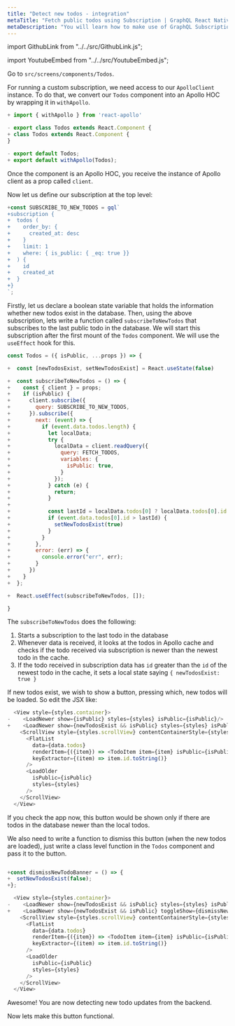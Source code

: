 ```yaml
---
title: "Detect new todos - integration"
metaTitle: "Fetch public todos using Subscription | GraphQL React Native Apollo Tutorial"
metaDescription: "You will learn how to make use of GraphQL Subscriptions to get notified whenever a new todo comes in React app. We use withApollo HOC"
---
```


import GithubLink from "../../src/GithubLink.js";

import YoutubeEmbed from "../../src/YoutubeEmbed.js";

<YoutubeEmbed link="https://www.youtube.com/embed/NPF19xKjfqI" />

Go to `src/screens/components/Todos`.

For running a custom subscription, we need access to our `ApolloClient` instance. To do that, we convert our `Todos` component into an Apollo HOC by wrapping it in `withApollo`.

<GithubLink link="https://github.com/hasura/learn-graphql/blob/master/tutorials/mobile/react-native-apollo/app-final/src/screens/components/Todo/Todos.js" text="Todos.js"/>

```js
+ import { withApollo } from 'react-apollo'

- export class Todos extends React.Component {
+ class Todos extends React.Component {
}

- export default Todos;
+ export default withApollo(Todos);
```

Once the component is an Apollo HOC, you receive the instance of Apollo client as a prop called `client`.

Now let us define our subscription at the top level:

```js
+const SUBSCRIBE_TO_NEW_TODOS = gql`
+subscription {
+  todos (
+    order_by: {
+      created_at: desc
+    }
+    limit: 1
+    where: { is_public: { _eq: true }}
+  ) {
+    id
+    created_at
+  }
+}
`;
```

Firstly, let us declare a boolean state variable that holds the information whether new todos exist in the database. Then, using the above subscription, lets write a function called `subscribeToNewTodos` that subscribes to the last public todo in the database. We will start this subscription after the first mount of the `Todos` component. We will use the `useEffect` hook for this.


```js
const Todos = ({ isPublic, ...props }) => {

+  const [newTodosExist, setNewTodosExist] = React.useState(false)

+  const subscribeToNewTodos = () => {
+    const { client } = props;
+    if (isPublic) {
+      client.subscribe({
+        query: SUBSCRIBE_TO_NEW_TODOS,
+      }).subscribe({
+        next: (event) => {
+          if (event.data.todos.length) {
+            let localData;
+            try {
+              localData = client.readQuery({
+                query: FETCH_TODOS,
+                variables: {
+                  isPublic: true,
+                }
+              });
+            } catch (e) {
+              return;
+            } 
+            
+            const lastId = localData.todos[0] ? localData.todos[0].id : 0;
+            if (event.data.todos[0].id > lastId) {
+              setNewTodosExist(true)
+            }
+          }
+        },
+        error: (err) => {
+          console.error("err", err);
+        }
+      })
+    }
+  };

+  React.useEffect(subscribeToNewTodos, []);

}
```

The `subscribeToNewTodos` does the following:

1. Starts a subscription to the last todo in the database
2. Whenever data is received, it looks at the todos in Apollo cache and checks if the todo received via subscription is newer than the newest todo in the cache.
3. If the todo received in subscription data has `id` greater than the `id` of the newest todo in the cache, it sets a local state saying `{ newTodosExist: true }`

If new todos exist, we wish to show a button, pressing which, new todos will be loaded. So edit the JSX like:

```js
  <View style={styles.container}>
-    <LoadNewer show={isPublic} styles={styles} isPublic={isPublic}/>
+    <LoadNewer show={newTodosExist && isPublic} styles={styles} isPublic={isPublic}/>
    <ScrollView style={styles.scrollView} contentContainerStyle={styles.scrollViewContainer}>
      <FlatList
        data={data.todos}
        renderItem={({item}) => <TodoItem item={item} isPublic={isPublic}/>}
        keyExtractor={(item) => item.id.toString()}
      />
      <LoadOlder
        isPublic={isPublic}
        styles={styles}
      />
    </ScrollView>
  </View>
```

If you check the app now, this button would be shown only if there are todos in the database newer than the local todos.

We also need to write a function to dismiss this button (when the new todos are loaded), just write a class level function in the `Todos` component and pass it to the button.


```js

+const dismissNewTodoBanner = () => {
+  setNewTodosExist(false);
+};

```


```js
  <View style={styles.container}>
-    <LoadNewer show={newTodosExist && isPublic} styles={styles} isPublic={isPublic}/>
+    <LoadNewer show={newTodosExist && isPublic} toggleShow={dismissNewTodoBanner} styles={styles} isPublic={isPublic}/>
    <ScrollView style={styles.scrollView} contentContainerStyle={styles.scrollViewContainer}>
      <FlatList
        data={data.todos}
        renderItem={({item}) => <TodoItem item={item} isPublic={isPublic}/>}
        keyExtractor={(item) => item.id.toString()}
      />
      <LoadOlder
        isPublic={isPublic}
        styles={styles}
      />
    </ScrollView>
  </View>
```

Awesome! You are now detecting new todo updates from the backend.

Now lets make this button functional.